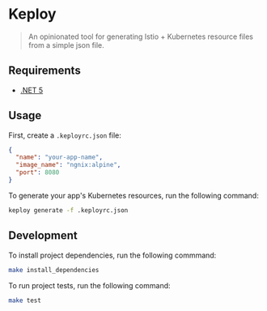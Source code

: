 # Keploy
> An opinionated tool for generating Istio + Kubernetes resource files from a simple json file.

## Requirements

- [.NET 5](https://dotnet.microsoft.com/download/dotnet)

## Usage

First, create a `.keployrc.json` file:
```json
{
  "name": "your-app-name",
  "image_name": "ngnix:alpine",
  "port": 8080
}
```

To generate your app's Kubernetes resources, run the following command:
```bash
keploy generate -f .keployrc.json 
```

## Development

To install project dependencies, run the following commmand:
```bash
make install_dependencies
```

To run project tests, run the following command:
```bash
make test
```
